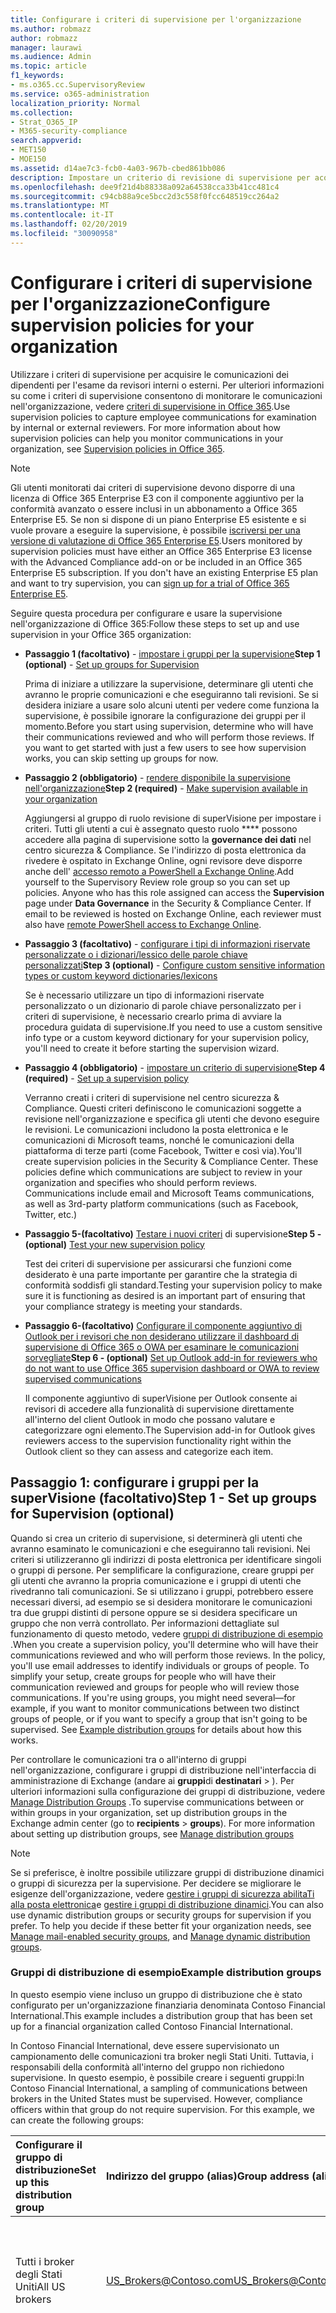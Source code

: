 ```yaml
---
title: Configurare i criteri di supervisione per l'organizzazione
ms.author: robmazz
author: robmazz
manager: laurawi
ms.audience: Admin
ms.topic: article
f1_keywords:
- ms.o365.cc.SupervisoryReview
ms.service: o365-administration
localization_priority: Normal
ms.collection:
- Strat_O365_IP
- M365-security-compliance
search.appverid:
- MET150
- MOE150
ms.assetid: d14ae7c3-fcb0-4a03-967b-cbed861bb086
description: Impostare un criterio di revisione di supervisione per acquisire le comunicazioni dei dipendenti per la revisione.
ms.openlocfilehash: dee9f21d4b88338a092a64538cca33b41cc481c4
ms.sourcegitcommit: c94cb88a9ce5bcc2d3c558f0fcc648519cc264a2
ms.translationtype: MT
ms.contentlocale: it-IT
ms.lasthandoff: 02/20/2019
ms.locfileid: "30090958"
---
```

# <a name="configure-supervision-policies-for-your-organization"></a><span data-ttu-id="fff12-103">Configurare i criteri di supervisione per l'organizzazione</span><span class="sxs-lookup"><span data-stu-id="fff12-103">Configure supervision policies for your organization</span></span>

<span data-ttu-id="fff12-p101">Utilizzare i criteri di supervisione per acquisire le comunicazioni dei dipendenti per l'esame da revisori interni o esterni. Per ulteriori informazioni su come i criteri di supervisione consentono di monitorare le comunicazioni nell'organizzazione, vedere [criteri di supervisione in Office 365](supervision-policies.md).</span><span class="sxs-lookup"><span data-stu-id="fff12-p101">Use supervision policies to capture employee communications for examination by internal or external reviewers. For more information about how supervision policies can help you monitor communications in your organization, see [Supervision policies in Office 365](supervision-policies.md).</span></span>

> [!NOTE]
> <span data-ttu-id="fff12-p102">Gli utenti monitorati dai criteri di supervisione devono disporre di una licenza di Office 365 Enterprise E3 con il componente aggiuntivo per la conformità avanzato o essere inclusi in un abbonamento a Office 365 Enterprise E5. Se non si dispone di un piano Enterprise E5 esistente e si vuole provare a eseguire la supervisione, è possibile [iscriversi per una versione di valutazione di Office 365 Enterprise E5](https://go.microsoft.com/fwlink/p/?LinkID=698279).</span><span class="sxs-lookup"><span data-stu-id="fff12-p102">Users monitored by supervision policies must have either an Office 365 Enterprise E3 license with the Advanced Compliance add-on or be included in an Office 365 Enterprise E5 subscription. If you don't have an existing Enterprise E5 plan and want to try supervision, you can [sign up for a trial of Office 365 Enterprise E5](https://go.microsoft.com/fwlink/p/?LinkID=698279).</span></span>
  
<span data-ttu-id="fff12-108">Seguire questa procedura per configurare e usare la supervisione nell'organizzazione di Office 365:</span><span class="sxs-lookup"><span data-stu-id="fff12-108">Follow these steps to set up and use supervision in your Office 365 organization:</span></span>
  
- <span data-ttu-id="fff12-109">**Passaggio 1 (facoltativo)** - [impostare i gruppi per la supervisione](configure-supervision-policies.md#exampledist)</span><span class="sxs-lookup"><span data-stu-id="fff12-109">**Step 1 (optional)** - [Set up groups for Supervision](configure-supervision-policies.md#exampledist)</span></span>

    <span data-ttu-id="fff12-p103">Prima di iniziare a utilizzare la supervisione, determinare gli utenti che avranno le proprie comunicazioni e che eseguiranno tali revisioni. Se si desidera iniziare a usare solo alcuni utenti per vedere come funziona la supervisione, è possibile ignorare la configurazione dei gruppi per il momento.</span><span class="sxs-lookup"><span data-stu-id="fff12-p103">Before you start using supervision, determine who will have their communications reviewed and who will perform those reviews. If you want to get started with just a few users to see how supervision works, you can skip setting up groups for now.</span></span>

- <span data-ttu-id="fff12-112">**Passaggio 2 (obbligatorio)** - [rendere disponibile la supervisione nell'organizzazione](configure-supervision-policies.md#MakeAvailable)</span><span class="sxs-lookup"><span data-stu-id="fff12-112">**Step 2 (required)** - [Make supervision available in your organization](configure-supervision-policies.md#MakeAvailable)</span></span>

    <span data-ttu-id="fff12-p104">Aggiungersi al gruppo di ruolo revisione di superVisione per impostare i criteri. Tutti gli utenti a cui è assegnato questo ruolo \*\*\*\* possono accedere alla pagina di supervisione sotto la **governance dei dati** nel centro sicurezza & Compliance. Se l'indirizzo di posta elettronica da rivedere è ospitato in Exchange Online, ogni revisore deve disporre anche dell' [accesso remoto a PowerShell a Exchange Online](https://docs.microsoft.com/powershell/exchange/exchange-online/disable-access-to-exchange-online-powershell).</span><span class="sxs-lookup"><span data-stu-id="fff12-p104">Add yourself to the Supervisory Review role group so you can set up policies. Anyone who has this role assigned can access the **Supervision** page under **Data Governance** in the Security & Compliance Center. If email to be reviewed is hosted on Exchange Online, each reviewer must also have [remote PowerShell access to Exchange Online](https://docs.microsoft.com/powershell/exchange/exchange-online/disable-access-to-exchange-online-powershell).</span></span>

- <span data-ttu-id="fff12-116">**Passaggio 3 (facoltativo)** - [configurare i tipi di informazioni riservate personalizzate o i dizionari/lessico delle parole chiave personalizzati](configure-supervision-policies.md#sensitiveinfo)</span><span class="sxs-lookup"><span data-stu-id="fff12-116">**Step 3 (optional)** - [Configure custom sensitive information types or custom keyword dictionaries/lexicons](configure-supervision-policies.md#sensitiveinfo)</span></span>

    <span data-ttu-id="fff12-117">Se è necessario utilizzare un tipo di informazioni riservate personalizzato o un dizionario di parole chiave personalizzato per i criteri di supervisione, è necessario crearlo prima di avviare la procedura guidata di supervisione.</span><span class="sxs-lookup"><span data-stu-id="fff12-117">If you need to use a custom sensitive info type or a custom keyword dictionary for your supervision policy, you'll need to create it before starting the supervision wizard.</span></span>

- <span data-ttu-id="fff12-118">**Passaggio 4 (obbligatorio)** - [impostare un criterio di supervisione](configure-supervision-policies.md#setupsuper)</span><span class="sxs-lookup"><span data-stu-id="fff12-118">**Step 4 (required)** - [Set up a supervision policy](configure-supervision-policies.md#setupsuper)</span></span>

    <span data-ttu-id="fff12-p105">Verranno creati i criteri di supervisione nel centro sicurezza & Compliance. Questi criteri definiscono le comunicazioni soggette a revisione nell'organizzazione e specifica gli utenti che devono eseguire le revisioni. Le comunicazioni includono la posta elettronica e le comunicazioni di Microsoft teams, nonché le comunicazioni della piattaforma di terze parti (come Facebook, Twitter e così via).</span><span class="sxs-lookup"><span data-stu-id="fff12-p105">You'll create supervision policies in the Security & Compliance Center. These policies define which communications are subject to review in your organization and specifies who should perform reviews. Communications include email and Microsoft Teams communications, as well as 3rd-party platform communications (such as Facebook, Twitter, etc.)</span></span>

- <span data-ttu-id="fff12-122">**Passaggio 5-(facoltativo)** [Testare i nuovi criteri](configure-supervision-policies.md#TestPolicy) di supervisione</span><span class="sxs-lookup"><span data-stu-id="fff12-122">**Step 5 - (optional)** [Test your new supervision policy](configure-supervision-policies.md#TestPolicy)</span></span>

    <span data-ttu-id="fff12-123">Test dei criteri di supervisione per assicurarsi che funzioni come desiderato è una parte importante per garantire che la strategia di conformità soddisfi gli standard.</span><span class="sxs-lookup"><span data-stu-id="fff12-123">Testing your supervision policy to make sure it is functioning as desired is an important part of ensuring that your compliance strategy is meeting your standards.</span></span>

- <span data-ttu-id="fff12-124">**Passaggio 6-(facoltativo)** [Configurare il componente aggiuntivo di Outlook per i revisori che non desiderano utilizzare il dashboard di supervisione di Office 365 o OWA per esaminare le comunicazioni sorvegliate](configure-supervision-policies.md#UseOutlook)</span><span class="sxs-lookup"><span data-stu-id="fff12-124">**Step 6 - (optional)** [Set up Outlook add-in for reviewers who do not want to use Office 365 supervision dashboard or OWA to review supervised communications](configure-supervision-policies.md#UseOutlook)</span></span>

    <span data-ttu-id="fff12-125">Il componente aggiuntivo di superVisione per Outlook consente ai revisori di accedere alla funzionalità di supervisione direttamente all'interno del client Outlook in modo che possano valutare e categorizzare ogni elemento.</span><span class="sxs-lookup"><span data-stu-id="fff12-125">The Supervision add-in for Outlook gives reviewers access to the supervision functionality right within the Outlook client so they can assess and categorize each item.</span></span>

<span data-ttu-id="fff12-126"><a name="exampledist"> </a></span><span class="sxs-lookup"><span data-stu-id="fff12-126"></span></span>

## <a name="step-1---set-up-groups-for-supervision-optional"></a><span data-ttu-id="fff12-127">Passaggio 1: configurare i gruppi per la superVisione (facoltativo)</span><span class="sxs-lookup"><span data-stu-id="fff12-127">Step 1 - Set up groups for Supervision (optional)</span></span>

 <span data-ttu-id="fff12-p106">Quando si crea un criterio di supervisione, si determinerà gli utenti che avranno esaminato le comunicazioni e che eseguiranno tali revisioni. Nei criteri si utilizzeranno gli indirizzi di posta elettronica per identificare singoli o gruppi di persone. Per semplificare la configurazione, creare gruppi per gli utenti che avranno la propria comunicazione e i gruppi di utenti che rivedranno tali comunicazioni. Se si utilizzano i gruppi, potrebbero essere necessari diversi, ad esempio se si desidera monitorare le comunicazioni tra due gruppi distinti di persone oppure se si desidera specificare un gruppo che non verrà controllato. Per informazioni dettagliate sul funzionamento di questo metodo, vedere [gruppi di distribuzione di esempio](configure-supervision-policies.md#GroupExample) .</span><span class="sxs-lookup"><span data-stu-id="fff12-p106">When you create a supervision policy, you'll determine who will have their communications reviewed and who will perform those reviews. In the policy, you'll use email addresses to identify individuals or groups of people. To simplify your setup, create groups for people who will have their communication reviewed and groups for people who will review those communications. If you're using groups, you might need several—for example, if you want to monitor communications between two distinct groups of people, or if you want to specify a group that isn't going to be supervised. See [Example distribution groups](configure-supervision-policies.md#GroupExample) for details about how this works.</span></span>
  
<span data-ttu-id="fff12-p107">Per controllare le comunicazioni tra o all'interno di gruppi nell'organizzazione, configurare i gruppi di distribuzione nell'interfaccia di amministrazione di Exchange (andare ai **gruppi**di **destinatari** \> ). Per ulteriori informazioni sulla configurazione dei gruppi di distribuzione, vedere [Manage Distribution Groups](http://go.microsoft.com/fwlink/?LinkId=613635) .</span><span class="sxs-lookup"><span data-stu-id="fff12-p107">To supervise communications between or within groups in your organization, set up distribution groups in the Exchange admin center (go to **recipients** \> **groups**). For more information about setting up distribution groups, see [Manage distribution groups](http://go.microsoft.com/fwlink/?LinkId=613635)</span></span>
  
> [!NOTE]
> <span data-ttu-id="fff12-p108">Se si preferisce, è inoltre possibile utilizzare gruppi di distribuzione dinamici o gruppi di sicurezza per la supervisione. Per decidere se migliorare le esigenze dell'organizzazione, vedere [gestire i gruppi di sicurezza abilitaTi alla posta elettronica](http://go.microsoft.com/fwlink/?LinkId=627033)e [gestire i gruppi di distribuzione dinamici](http://go.microsoft.com/fwlink/?LinkId=627058).</span><span class="sxs-lookup"><span data-stu-id="fff12-p108">You can also use dynamic distribution groups or security groups for supervision if you prefer. To help you decide if these better fit your organization needs, see [Manage mail-enabled security groups](http://go.microsoft.com/fwlink/?LinkId=627033), and [Manage dynamic distribution groups](http://go.microsoft.com/fwlink/?LinkId=627058).</span></span>
  
<span data-ttu-id="fff12-137"><a name="GroupExample"> </a></span><span class="sxs-lookup"><span data-stu-id="fff12-137"></span></span>

### <a name="example-distribution-groups"></a><span data-ttu-id="fff12-138">Gruppi di distribuzione di esempio</span><span class="sxs-lookup"><span data-stu-id="fff12-138">Example distribution groups</span></span>

<span data-ttu-id="fff12-139">In questo esempio viene incluso un gruppo di distribuzione che è stato configurato per un'organizzazione finanziaria denominata Contoso Financial International.</span><span class="sxs-lookup"><span data-stu-id="fff12-139">This example includes a distribution group that has been set up for a financial organization called Contoso Financial International.</span></span>
  
<span data-ttu-id="fff12-p109">In Contoso Financial International, deve essere supervisionato un campionamento delle comunicazioni tra broker negli Stati Uniti. Tuttavia, i responsabili della conformità all'interno del gruppo non richiedono supervisione. In questo esempio, è possibile creare i seguenti gruppi:</span><span class="sxs-lookup"><span data-stu-id="fff12-p109">In Contoso Financial International, a sampling of communications between brokers in the United States must be supervised. However, compliance officers within that group do not require supervision. For this example, we can create the following groups:</span></span>
  
|<span data-ttu-id="fff12-143">**Configurare il gruppo di distribuzione**</span><span class="sxs-lookup"><span data-stu-id="fff12-143">**Set up this distribution group**</span></span>|<span data-ttu-id="fff12-144">**Indirizzo del gruppo (alias)**</span><span class="sxs-lookup"><span data-stu-id="fff12-144">**Group address (alias)**</span></span>|<span data-ttu-id="fff12-145">**Descrizione**</span><span class="sxs-lookup"><span data-stu-id="fff12-145">**Description**</span></span>|
|:-----|:-----|:-----|
|<span data-ttu-id="fff12-146">Tutti i broker degli Stati Uniti</span><span class="sxs-lookup"><span data-stu-id="fff12-146">All US brokers</span></span> | <span data-ttu-id="fff12-147">US_Brokers@Contoso.com</span><span class="sxs-lookup"><span data-stu-id="fff12-147">US_Brokers@Contoso.com</span></span> | <span data-ttu-id="fff12-148">Questo gruppo include gli indirizzi di posta elettronica di tutti i broker degli Stati Uniti che lavorano per Contoso.</span><span class="sxs-lookup"><span data-stu-id="fff12-148">This group includes email addresses for all US-based brokers who work for Contoso.</span></span> |
| <span data-ttu-id="fff12-149">Tutti i responsabili della conformità degli Stati Uniti</span><span class="sxs-lookup"><span data-stu-id="fff12-149">All US compliance officers</span></span> | <span data-ttu-id="fff12-150">US_Compliance@Contoso.com</span><span class="sxs-lookup"><span data-stu-id="fff12-150">US_Compliance@Contoso.com</span></span>  | <span data-ttu-id="fff12-p110">Questo gruppo include gli indirizzi di posta elettronica per tutti i responsabili della conformità basati su US che lavorano per contoso. Poiché questo gruppo è un sottoinsieme di tutti i broker basati su Stati Uniti, è possibile utilizzare questo alias per esonerare i responsabili della conformità da un criterio di supervisione.</span><span class="sxs-lookup"><span data-stu-id="fff12-p110">This group includes email addresses for all US-based compliance officers who work for Contoso. Because this group is a subset of all US-based brokers, you can use this alias to exempt compliance officers from a supervision policy.</span></span> |
  
<span data-ttu-id="fff12-153"><a name="MakeAvailable"> </a></span><span class="sxs-lookup"><span data-stu-id="fff12-153"></span></span>

## <a name="step-2---make-supervision-available-in-your-organization-required"></a><span data-ttu-id="fff12-154">Passaggio 2: rendere disponibile la supervisione nell'organizzazione (obbligatorio)</span><span class="sxs-lookup"><span data-stu-id="fff12-154">Step 2 - Make supervision available in your organization (required)</span></span>

<span data-ttu-id="fff12-155">Per rendere \*\*\*\* disponibile la supervisione come opzione di menu nel centro sicurezza & Compliance, è necessario essere assegnati al ruolo di amministratore revisione di supervisione.</span><span class="sxs-lookup"><span data-stu-id="fff12-155">To make **Supervision** available as a menu option in the Security & Compliance Center, you must be assigned the Supervisory Review Administrator role.</span></span>
  
<span data-ttu-id="fff12-156">A tale scopo, è possibile aggiungere se stessi come membro del gruppo di ruolo revisione di superVisione oppure creare un nuovo gruppo di ruoli.</span><span class="sxs-lookup"><span data-stu-id="fff12-156">To do this, you can either add yourself as a member of the Supervisory Review role group, or you can create a new role group.</span></span>
  
### <a name="add-members-to-the-supervisory-review-role-group"></a><span data-ttu-id="fff12-157">Aggiungere membri al gruppo di ruoli revisione di superVisione</span><span class="sxs-lookup"><span data-stu-id="fff12-157">Add members to the Supervisory Review role group</span></span>

1. <span data-ttu-id="fff12-158">Accedere [https://protection.office.com](https://protection.office.com) con le credenziali per un account di amministratore nell'organizzazione di Office 365.</span><span class="sxs-lookup"><span data-stu-id="fff12-158">Sign into [https://protection.office.com](https://protection.office.com) using credentials for an admin account in your Office 365 organization.</span></span>

2. <span data-ttu-id="fff12-159">Nel centro sicurezza & Compliance accedere a **autorizzazioni**.</span><span class="sxs-lookup"><span data-stu-id="fff12-159">In the Security & Compliance Center, go to **Permissions**.</span></span>

3. <span data-ttu-id="fff12-160">Selezionare il gruppo di ruoli **Revisione** di supervisione e quindi fare clic sull'icona modifica.</span><span class="sxs-lookup"><span data-stu-id="fff12-160">Select the **Supervisory Review** role group and then click the Edit icon.</span></span>

4. <span data-ttu-id="fff12-161">Nella sezione **membri** aggiungere gli utenti che si desidera gestire la supervisione per l'organizzazione.</span><span class="sxs-lookup"><span data-stu-id="fff12-161">In the **Members** section, add the people who you want to manage supervision for your organization.</span></span>

### <a name="create-a-new-role-group"></a><span data-ttu-id="fff12-162">Creare un nuovo gruppo di ruoli</span><span class="sxs-lookup"><span data-stu-id="fff12-162">Create a new role group</span></span>

1. <span data-ttu-id="fff12-163">Accedere [https://protection.office.com](https://protection.office.com) con le credenziali per un account di amministratore nell'organizzazione di Office 365.</span><span class="sxs-lookup"><span data-stu-id="fff12-163">Sign into [https://protection.office.com](https://protection.office.com) using credentials for an admin account in your Office 365 organization.</span></span>

2. <span data-ttu-id="fff12-164">Nel centro sicurezza & Compliance accedere a **autorizzazioni** e quindi fare clic su Aggiungi**+**().</span><span class="sxs-lookup"><span data-stu-id="fff12-164">In the Security & Compliance Center, go to **Permissions** and then click Add (**+**).</span></span>

3. <span data-ttu-id="fff12-p111">Nella sezione **ruoli** fare clic su Aggiungi (**+**) e scorrere verso il basso fino a **amministratore Revisione**di supervisione. Aggiungere questo ruolo al gruppo di ruoli.</span><span class="sxs-lookup"><span data-stu-id="fff12-p111">In the **Roles** section, click Add (**+**) and scroll down to **Supervisory Review Administrator**. Add this role to the role group.</span></span>

4. <span data-ttu-id="fff12-167">Nella sezione **membri** aggiungere gli utenti che si desidera gestire la supervisione per l'organizzazione.</span><span class="sxs-lookup"><span data-stu-id="fff12-167">In the **Members** section, add the people who you want to manage supervision for your organization.</span></span>

<span data-ttu-id="fff12-168">Per ulteriori informazioni sui gruppi di ruoli e sulle autorizzazioni, vedere perMissions [in &amp; The Office 365 Security Compliance Center](permissions-in-the-security-and-compliance-center.md).</span><span class="sxs-lookup"><span data-stu-id="fff12-168">For more information about role groups and permissions, see [Permissions in the Office 365 Security &amp; Compliance Center](permissions-in-the-security-and-compliance-center.md).</span></span>

### <a name="enable-remote-powershell-access-for-reviewers-if-email-is-hosted-on-exchange-online"></a><span data-ttu-id="fff12-169">Abilitare l'accesso remoto a PowerShell per i revisori (se la posta elettronica è ospitata su Exchange Online)</span><span class="sxs-lookup"><span data-stu-id="fff12-169">Enable remote PowerShell access for reviewers (if email is hosted on Exchange Online)</span></span>

1. <span data-ttu-id="fff12-170">Seguire le istruzioni riportate in [abilitare o disabilitare l'accesso a PowerShell di Exchange Online](https://docs.microsoft.com/powershell/exchange/exchange-online/disable-access-to-exchange-online-powershell).</span><span class="sxs-lookup"><span data-stu-id="fff12-170">Follow the guidance in [Enable or disable access to Exchange Online PowerShell](https://docs.microsoft.com/powershell/exchange/exchange-online/disable-access-to-exchange-online-powershell).</span></span>

<span data-ttu-id="fff12-171"><a name="sensitiveinfo"> </a></span><span class="sxs-lookup"><span data-stu-id="fff12-171"></span></span>
  
## <a name="step-3---create-custom-sensitive-information-types-or-custom-keyword-dictionaries-optional"></a><span data-ttu-id="fff12-172">Passaggio 3: creare tipi di informazioni riservate personalizzate o dizionari per parole chiave personalizzate (facoltativo)</span><span class="sxs-lookup"><span data-stu-id="fff12-172">Step 3 - Create custom sensitive information types or custom keyword dictionaries (optional)</span></span>

<span data-ttu-id="fff12-173">Per scegliere tra tipi di informazioni riservate personalizzate esistenti o dizionari di parole chiave personalizzati nella procedura guidata dei criteri di supervisione, è necessario prima di tutto creare questi elementi, se necessario.</span><span class="sxs-lookup"><span data-stu-id="fff12-173">In order to pick from existing custom sensitive information types or custom keyword dictionaries in the supervision policy wizard, you first need to create these items if needed.</span></span>

### <a name="create-custom-sensitive-information-types"></a><span data-ttu-id="fff12-174">Creare tipi di informazioni riservate personalizzate</span><span class="sxs-lookup"><span data-stu-id="fff12-174">Create custom sensitive information types</span></span>

1. <span data-ttu-id="fff12-p112">Creare un nuovo tipo di informazioni riservate nel centro conformità di Office 365 Security &. Passare a **classificazione** \> **tipi di informazioni riservate** e seguire i passaggi descritti nella **procedura guidata nuovo tipo di informazioni riservate**. Di seguito viene indicato:</span><span class="sxs-lookup"><span data-stu-id="fff12-p112">Create a new sensitive information type in the Office 365 Security & Compliance Center. Navigate to **Classifications** \> **Sensitive info types** and follow the steps in the **New sensitive info type wizard**. Here you will:</span></span>

    - <span data-ttu-id="fff12-178">Definire un nome e una descrizione per il tipo di informazioni riservate</span><span class="sxs-lookup"><span data-stu-id="fff12-178">Define a name and description for the sensitive info type</span></span>
    - <span data-ttu-id="fff12-179">Definire gli elementi di prossimità, livello di confidenza e motivo primario</span><span class="sxs-lookup"><span data-stu-id="fff12-179">Define the proximity, confidence level, and primary pattern elements</span></span>
    - <span data-ttu-id="fff12-180">Esaminare le selezioni e creare il tipo di informazioni riservate</span><span class="sxs-lookup"><span data-stu-id="fff12-180">Review your selections and create the sensitive info type</span></span>

    <span data-ttu-id="fff12-181">Per informazioni più dettagliate, vedere [creare un tipo di informazioni riservate personalizzato](create-a-custom-sensitive-information-type.md).</span><span class="sxs-lookup"><span data-stu-id="fff12-181">For more detailed information, see [Create a custom sensitive information type](create-a-custom-sensitive-information-type.md).</span></span>

### <a name="create-custom-keyword-dictionarylexicon"></a><span data-ttu-id="fff12-182">Creare dizionario/lessico di parole chiave personalizzato</span><span class="sxs-lookup"><span data-stu-id="fff12-182">Create custom keyword dictionary/lexicon</span></span>

1. <span data-ttu-id="fff12-p113">Se si utilizza un editor di testo, ad esempio il blocco note, è possibile creare un nuovo file che includa i termini di parola chiave che si desidera monitorare in un criterio di supervisione. Assicurarsi che ogni termine sia su una riga distinta e salvare il file nel formato **Unicode/UTF-16 (Little endian)** .</span><span class="sxs-lookup"><span data-stu-id="fff12-p113">Using a text editor (like Notepad), create a new file that includes the keyword terms you'd like to monitor in a supervision policy. Make sure each term is on a separate line and save the file in the **Unicode/UTF-16 (Little Endian)** format.</span></span>
2. <span data-ttu-id="fff12-p114">Importare il file di parole chiave nel tenant di Office 365 utilizzando PowerShell. Per connettersi a Office 365 con PowerShell, vedere [Connect to office 365 Security _AMP_ Compliance Center PowerShell](https://docs.microsoft.com/powershell/exchange/office-365-scc/connect-to-scc-powershell/connect-to-scc-powershell).</span><span class="sxs-lookup"><span data-stu-id="fff12-p114">Import the keyword file into your Office 365 tenant using PowerShell. To connect to Office 365 with PowerShell, see [Connect to Office 365 Security & Compliance Center PowerShell](https://docs.microsoft.com/powershell/exchange/office-365-scc/connect-to-scc-powershell/connect-to-scc-powershell).</span></span>

    <span data-ttu-id="fff12-187">Dopo aver effettuato la connessione a Office 365 con PowerShell, eseguire i seguenti comandi per importare il dizionario di parole chiave:</span><span class="sxs-lookup"><span data-stu-id="fff12-187">After you've connected to Office 365 with PowerShell, run the following commands to import your keyword dictionary:</span></span>

    ```
    $fileData = Get-Content "your keyword path and file name" -Encoding Byte -ReadCount 0

    New-DlpKeywordDictionary -Name "Name for your keyword dictionary" -Description "optional description for your keyword dictionary" -FileData $fileData
    ```
    <span data-ttu-id="fff12-188">Per informazioni più dettagliate, vedere [creare un dizionario di parole chiave](create-a-keyword-dictionary.md).</span><span class="sxs-lookup"><span data-stu-id="fff12-188">For more detailed information, see [Create a keyword dictionary](create-a-keyword-dictionary.md).</span></span>

3. <span data-ttu-id="fff12-p115">Creare un nuovo tipo di informazioni riservate nel centro conformità di Office 365 Security &. Passare a **classificazione** \> **tipi di informazioni riservate** e seguire i passaggi descritti nella **procedura guidata nuovo tipo di informazioni riservate**. Di seguito viene indicato:</span><span class="sxs-lookup"><span data-stu-id="fff12-p115">Create a new sensitive information type in the Office 365 Security & Compliance Center. Navigate to **Classifications** \> **Sensitive info types** and follow the steps in the **New sensitive info type wizard**. Here you will:</span></span>

    - <span data-ttu-id="fff12-192">Definire un nome e una descrizione per il tipo di informazioni riservate</span><span class="sxs-lookup"><span data-stu-id="fff12-192">Define a name and description for the sensitive info type</span></span>
    - <span data-ttu-id="fff12-193">Aggiungere il dizionario personalizzato come requisito per l'elemento corrispondente</span><span class="sxs-lookup"><span data-stu-id="fff12-193">Add your custom dictionary as a requirement for the matching element</span></span>
    - <span data-ttu-id="fff12-194">Esaminare le selezioni e creare il tipo di informazioni riservate</span><span class="sxs-lookup"><span data-stu-id="fff12-194">Review your selections and create the sensitive info type</span></span>

    <span data-ttu-id="fff12-195">Dopo aver creato il dizionario/lessico personalizzato, è possibile visualizzare le parole chiave configurate utilizzando il cmdlet [Get-DlpKeywordDictionary](https://docs.microsoft.com/powershell/module/exchange/policy-and-compliance-dlp/get-dlpkeyworddictionary) oppure aggiungere e rimuovere termini utilizzando il cmdlet [set-DlpKeywordDictionary](https://docs.microsoft.com/powershell/module/exchange/policy-and-compliance-dlp/set-dlpkeyworddictionary) .</span><span class="sxs-lookup"><span data-stu-id="fff12-195">After the custom dictionary/lexicon is created, you can view the configured keywords using the [Get-DlpKeywordDictionary](https://docs.microsoft.com/powershell/module/exchange/policy-and-compliance-dlp/get-dlpkeyworddictionary) cmdlet or add and remove terms using the [Set-DlpKeywordDictionary](https://docs.microsoft.com/powershell/module/exchange/policy-and-compliance-dlp/set-dlpkeyworddictionary) cmdlet.</span></span>

    <span data-ttu-id="fff12-196">Per informazioni più dettagliate, vedere [creare un tipo di informazioni riservate personalizzato](create-a-custom-sensitive-information-type.md).</span><span class="sxs-lookup"><span data-stu-id="fff12-196">For more detailed information, see [Create a custom sensitive information type](create-a-custom-sensitive-information-type.md).</span></span>

<span data-ttu-id="fff12-197"><a name="setupsuper"> </a></span><span class="sxs-lookup"><span data-stu-id="fff12-197"></span></span>

## <a name="step-4---set-up-a-supervision-policy-required"></a><span data-ttu-id="fff12-198">Passaggio 4: configurare un criterio di supervisione (obbligatorio)</span><span class="sxs-lookup"><span data-stu-id="fff12-198">Step 4 - Set up a supervision policy (required)</span></span>
  
1. <span data-ttu-id="fff12-199">Accedere [https://protection.office.com](https://protection.office.com) con le credenziali per un account di amministratore nell'organizzazione di Office 365.</span><span class="sxs-lookup"><span data-stu-id="fff12-199">Sign into [https://protection.office.com](https://protection.office.com) using credentials for an admin account in your Office 365 organization.</span></span>

2. <span data-ttu-id="fff12-200">Nel centro sicurezza & Compliance selezionare **supervisione**.</span><span class="sxs-lookup"><span data-stu-id="fff12-200">In the Security & Compliance Center, select **Supervision**.</span></span>
  
3. <span data-ttu-id="fff12-p116">Selezionare **Crea** e quindi seguire la procedura guidata per impostare le pagine seguenti del criterio. Se si utilizza la procedura guidata, sarà necessario:</span><span class="sxs-lookup"><span data-stu-id="fff12-p116">Select **Create** and then follow the wizard to set up the following pages of the policy. Using the wizard, you will:</span></span>

    - <span data-ttu-id="fff12-203">Assegnare al criterio un nome e una descrizione.</span><span class="sxs-lookup"><span data-stu-id="fff12-203">Give the policy a name and description.</span></span>
    - <span data-ttu-id="fff12-204">Scegliere gli utenti o i gruppi da controllare, inclusa la scelta degli utenti o dei gruppi che si desidera escludere.</span><span class="sxs-lookup"><span data-stu-id="fff12-204">Choose the users or groups to supervise, including choosing users or groups you'd like to exclude.</span></span>
    - <span data-ttu-id="fff12-205">Definire le condizioni dei criteri di supervisione.</span><span class="sxs-lookup"><span data-stu-id="fff12-205">Define the supervision policy conditions.</span></span>
    - <span data-ttu-id="fff12-p117">Scegliere se si desidera includere tipi di informazioni riservate. È possibile selezionare i tipi di informazioni riservate predefinite e personalizzate.</span><span class="sxs-lookup"><span data-stu-id="fff12-p117">Choose if you'd like to include sensitive information types. This is where you can select default and custom sensitive info types.</span></span>
    - <span data-ttu-id="fff12-208">Definire la percentuale di comunicazioni da esaminare.</span><span class="sxs-lookup"><span data-stu-id="fff12-208">Define the percentage of communications to review.</span></span>
    - <span data-ttu-id="fff12-p118">Scegliere i revisori per il criterio. I revisori possono essere singoli utenti o [gruppi di sicurezza abilitati alla posta elettronica](https://docs.microsoft.com/Exchange/recipients-in-exchange-online/manage-mail-enabled-security-groups#create-a-mail-enabled-security-group).</span><span class="sxs-lookup"><span data-stu-id="fff12-p118">Choose the reviewers for the policy. Reviewers can be individual users or [mail-enabled security groups](https://docs.microsoft.com/Exchange/recipients-in-exchange-online/manage-mail-enabled-security-groups#create-a-mail-enabled-security-group).</span></span>
    - <span data-ttu-id="fff12-211">Esaminare le selezioni dei criteri e creare il criterio.</span><span class="sxs-lookup"><span data-stu-id="fff12-211">Review your policy selections and create the policy.</span></span>

<span data-ttu-id="fff12-212"><a name="TestPolicy"> </a></span><span class="sxs-lookup"><span data-stu-id="fff12-212"></span></span>

## <a name="step-5---test-your-supervision-policy-optional"></a><span data-ttu-id="fff12-213">Passaggio 5-testare i criteri di supervisione (facoltativo)</span><span class="sxs-lookup"><span data-stu-id="fff12-213">Step 5 - Test your supervision policy (optional)</span></span>

<span data-ttu-id="fff12-p119">Dopo aver creato un criterio di supervisione, è consigliabile verificare che le condizioni definite vengano applicate in modo corretto dal criterio. È inoltre possibile [testare i criteri di prevenzione della perdita di dati (DLP)](create-test-tune-dlp-policy.md) se i criteri di supervisione includono tipi di informazioni riservate. Attenersi alla procedura seguente per verificare i criteri di supervisione:</span><span class="sxs-lookup"><span data-stu-id="fff12-p119">After you create a supervision policy, it's a good idea to test to make sure that the conditions you defined are being properly enforced by the policy. You may also want to [test your data loss prevention (DLP) policies](create-test-tune-dlp-policy.md) if your supervision policies include sensitive information types. Follow the steps below to test your supervision policy:</span></span>

1. <span data-ttu-id="fff12-217">Aprire un client di posta elettronica o Microsoft teams connesso come utente controllato definito nel criterio che si desidera sottoporre a test.</span><span class="sxs-lookup"><span data-stu-id="fff12-217">Open an email client or Microsoft Teams logged in as a supervised user defined in the policy you want to test.</span></span>
2. <span data-ttu-id="fff12-p120">Inviare un messaggio di posta elettronica o Microsoft teams chat che soddisfi i criteri definiti nei criteri di supervisione. Può trattarsi di una parola chiave, dimensioni degli allegati, dominio e così via. Assicurarsi di determinare se le impostazioni condizionali configurate nel criterio sono troppo restrittive o troppo indulgenti.</span><span class="sxs-lookup"><span data-stu-id="fff12-p120">Send an email or Microsoft Teams chat that meets the criteria you've defined in the supervision policy. This can be a keyword, attachment size, domain, etc. Make sure you determine if your configured conditional settings in the policy is too restrictive or too lenient.</span></span>

    > [!Note]
    > <span data-ttu-id="fff12-p121">I messaggi di posta elettronica soggetti a criteri definiti vengono elaborati in tempo quasi reale e possono essere testati immediatamente dopo la configurazione del criterio. Le chat in Microsoft teams possono richiedere fino a 24 ore per il processo completo in un criterio.</span><span class="sxs-lookup"><span data-stu-id="fff12-p121">Emails subject to defined policies are processed in near real-time and can be tested immediately after the policy is configured. Chats in Microsoft Teams can take up to 24 hours to fully process in a policy.</span></span> 

3. <span data-ttu-id="fff12-p122">Accedere al tenant di Office 365 come un revisore designato nei criteri di supervisione. Passare alla **supervisione** > *del criterio* > personalizzato**aperto** per visualizzare il report per il criterio.</span><span class="sxs-lookup"><span data-stu-id="fff12-p122">Log into your Office 365 tenant as a reviewer designated in the supervision policy. Navigate to **Supervision** > *Your Custom Policy* > **Open** to view the report for the policy.</span></span>

<span data-ttu-id="fff12-224"><a name="UseOutlook"> </a></span><span class="sxs-lookup"><span data-stu-id="fff12-224"></span></span>

## <a name="step-6---set-up-outlook-add-in-for-reviewers-optional"></a><span data-ttu-id="fff12-225">Passaggio 6: configurare il componente aggiuntivo di Outlook per i revisori (facoltativo)</span><span class="sxs-lookup"><span data-stu-id="fff12-225">Step 6 - Set up Outlook add-in for reviewers (optional)</span></span>

<span data-ttu-id="fff12-226">I revisori che desiderano utilizzare Outlook anziché utilizzare il dashboard di superVisione in Office 365 o Outlook sul Web per esaminare le comunicazioni devono installare il componente aggiuntivo di superVisione per il client di Outlook.</span><span class="sxs-lookup"><span data-stu-id="fff12-226">Reviewers that want to use Outlook instead of using the Supervision dashboard in Office 365 or Outlook on the web to review communications must install the Supervision add-in for their Outlook client.</span></span>

### <a name="step-1-copy-the-address-for-the-supervision-mailbox"></a><span data-ttu-id="fff12-227">Passaggio 1: copiare l'indirizzo della cassetta postale di supervisione</span><span class="sxs-lookup"><span data-stu-id="fff12-227">Step 1: Copy the address for the supervision mailbox</span></span>

<span data-ttu-id="fff12-228">Per installare il componente aggiuntivo per Outlook desktop, è necessario l'indirizzo della cassetta postale di supervisione che è stata creata come parte del programma di installazione dei criteri di supervisione.</span><span class="sxs-lookup"><span data-stu-id="fff12-228">To install the add-in for Outlook desktop, you'll need the address for the supervision mailbox that was created as part of the supervision policy setup.</span></span>
  
> [!NOTE]
> <span data-ttu-id="fff12-229">Se un altro utente ha creato il criterio, è necessario ottenere questo indirizzo da loro per installare il componente aggiuntivo.</span><span class="sxs-lookup"><span data-stu-id="fff12-229">If someone else created the policy, you'll need to get this address from them to install the add-in.</span></span>

 <span data-ttu-id="fff12-230">**Per trovare l'indirizzo della cassetta postale di supervisione**</span><span class="sxs-lookup"><span data-stu-id="fff12-230">**To find the supervision mailbox address**</span></span>
  
1. <span data-ttu-id="fff12-231">Accedere al [Centro sicurezza &amp; e conformità](https://protection.office.com) utilizzando le credenziali per un account di amministratore nell'organizzazione di Office 365.</span><span class="sxs-lookup"><span data-stu-id="fff12-231">Sign into the [Security &amp; Compliance Center](https://protection.office.com) using credentials for an admin account in your Office 365 organization.</span></span>

2. <span data-ttu-id="fff12-232">Andare a **supervisione**.</span><span class="sxs-lookup"><span data-stu-id="fff12-232">Go to **Supervision**.</span></span>

3. <span data-ttu-id="fff12-233">Fare clic sui criteri di supervisione che raccolgono le comunicazioni che si desidera esaminare.</span><span class="sxs-lookup"><span data-stu-id="fff12-233">Click the supervision policy that's gathering the communications you want to review.</span></span>

4. <span data-ttu-id="fff12-234">Nel riquadro a comparsa dei dettagli del criterio, in **cassetta postale**di supervisione, copiare l'indirizzo.</span><span class="sxs-lookup"><span data-stu-id="fff12-234">In the policy details flyout, under **Supervision mailbox**, copy the address.</span></span><br/><span data-ttu-id="fff12-235">![La sezione "cassetta postale di superVisione" del riquadro a comparsa dei dettagli del criterio di supervisione che mostra l'indirizzo della cassetta postale](media/71779d0e-4f01-4dd3-8234-5f9c30eeb067.jpg)</span><span class="sxs-lookup"><span data-stu-id="fff12-235">![The 'Supervision Mailbox' section of a supervision policy's details flyout showing the supervision mailbox address highlighted](media/71779d0e-4f01-4dd3-8234-5f9c30eeb067.jpg)</span></span>
  
### <a name="step-2-configure-the-supervision-mailbox-for-outlook-desktop-access"></a><span data-ttu-id="fff12-236">Passaggio 2: configurare la cassetta postale di supervisione per Outlook desktop Access</span><span class="sxs-lookup"><span data-stu-id="fff12-236">Step 2: Configure the supervision mailbox for Outlook desktop access</span></span>

<span data-ttu-id="fff12-237">Successivamente, i revisori dovranno eseguire un paio di comandi di PowerShell di Exchange online in modo che possano connettere Outlook alla cassetta postale di supervisione.</span><span class="sxs-lookup"><span data-stu-id="fff12-237">Next, reviewers will need to run a couple Exchange Online PowerShell commands so they can connect Outlook to the supervision mailbox.</span></span>
  
1. <span data-ttu-id="fff12-p123">Connettersi a PowerShell di Exchange Online. [Come si esegue questa operazione?](https://docs.microsoft.com/powershell/exchange/exchange-online/connect-to-exchange-online-powershell/connect-to-exchange-online-powershell)</span><span class="sxs-lookup"><span data-stu-id="fff12-p123">Connect to Exchange Online PowerShell. [How do I do this?](https://docs.microsoft.com/powershell/exchange/exchange-online/connect-to-exchange-online-powershell/connect-to-exchange-online-powershell)</span></span>

2. <span data-ttu-id="fff12-240">Eseguire i comandi seguenti, dove *SupervisoryReview {GUID} @domain. onmicrosoft.com* è l'indirizzo copiato nel passaggio 1 e l' *utente* è il nome del revisore che si collegherà alla cassetta postale di supervisione nel passaggio 3.</span><span class="sxs-lookup"><span data-stu-id="fff12-240">Run the following commands, where  *SupervisoryReview{GUID}@domain.onmicrosoft.com*  is the address you copied in Step 1 above, and  *User*  is the name of the reviewer who will be connecting to the supervision mailbox in Step 3.</span></span>

    ```Add-MailboxPermission "SupervisoryReview{GUID}@domain.onmicrosoft.com" -User <alias or email address of the account that has reviewer permissions to the supervision mailbox> -AccessRights FullAccess```

    ```Set-Mailbox "<SupervisoryReview{GUID}@domain.onmicrosoft.com>" -HiddenFromAddressListsEnabled: $false```

3. <span data-ttu-id="fff12-241">Attendere almeno un'ora prima di passare al passaggio 3 seguente.</span><span class="sxs-lookup"><span data-stu-id="fff12-241">Wait at least an hour before moving on to Step 3 below.</span></span>

### <a name="step-3-create-an-outlook-profile-to-connect-to-the-supervision-mailbox"></a><span data-ttu-id="fff12-242">Passaggio 3: creare un profilo di Outlook per la connessione alla cassetta postale di supervisione</span><span class="sxs-lookup"><span data-stu-id="fff12-242">Step 3: Create an Outlook profile to connect to the supervision mailbox</span></span>

<span data-ttu-id="fff12-243">Per il passaggio finale, i revisori dovranno creare un profilo di Outlook per la connessione alla cassetta postale di supervisione.</span><span class="sxs-lookup"><span data-stu-id="fff12-243">For the final step, reviewers will need to create an Outlook profile to connect to the supervision mailbox.</span></span>

> [!NOTE]
> <span data-ttu-id="fff12-p124">Per creare un nuovo profilo di Outlook, è possibile utilizzare le impostazioni di posta elettronica nel pannello di controllo di Windows. Il percorso da eseguire per accedere a queste impostazioni può dipendere dal sistema operativo Windows (Windows 7, Windows 8 o Windows 10) in uso e dalla versione di Outlook installata.</span><span class="sxs-lookup"><span data-stu-id="fff12-p124">To create a new Outlook profile, you'll use the Mail settings in the Windows Control Panel. The path you take to get to these settings might depend on which Windows operating system (Windows 7, Windows 8, or Windows 10) you're using, and which version of Outlook is installed.</span></span>
  
1. <span data-ttu-id="fff12-246">Aprire il pannello di controllo e nella casella di **ricerca** nella parte superiore della finestra digitare **mail**.</span><span class="sxs-lookup"><span data-stu-id="fff12-246">Open the Control Panel, and in the **Search** box at the top of the window, type **Mail**.</span></span><br/><span data-ttu-id="fff12-p125">(Non si è sicuri di come accedere al pannello di controllo? Vedere [dove si trova il pannello di controllo?](https://support.microsoft.com/help/13764/windows-where-is-control-panel)</span><span class="sxs-lookup"><span data-stu-id="fff12-p125">(Not sure how to get to the Control Panel? See [Where is Control Panel?](https://support.microsoft.com/help/13764/windows-where-is-control-panel))</span></span>
  
2. <span data-ttu-id="fff12-249">Aprire l'app di **posta elettronica** .</span><span class="sxs-lookup"><span data-stu-id="fff12-249">Open the **Mail** app.</span></span>

3. <span data-ttu-id="fff12-250">In **configurazione posta elettronica-Outlook**, fare clic su **Mostra profili**.</span><span class="sxs-lookup"><span data-stu-id="fff12-250">In **Mail Setup - Outlook**, click **Show Profiles**.</span></span><br/><span data-ttu-id="fff12-251">![La finestra di dialogo "configurazione della posta elettronica-Outlook" con il pulsante ' Mostra profili ' evidenziata](media/28b5dae9-d10c-4f2b-926a-294c857d555c.jpg)</span><span class="sxs-lookup"><span data-stu-id="fff12-251">![The 'Mail Setup - Outlook' dialog box with the 'Show Profiles' button highlighted](media/28b5dae9-d10c-4f2b-926a-294c857d555c.jpg)</span></span>
  
4. <span data-ttu-id="fff12-p126">In **posta**, fare clic su **Aggiungi**. Quindi, in **nuovo profilo**, immettere un nome per la cassetta postale di supervisione \*\*\*\*, ad esempio la supervisione.</span><span class="sxs-lookup"><span data-stu-id="fff12-p126">In **Mail**, click **Add**. Then, in **New Profile**, enter a name for the supervision mailbox (such as **Supervision**).</span></span><br/><span data-ttu-id="fff12-254">![La finestra di dialogo ' nuovo profilo ' che mostra il nome ' superVisione ' nella casella ' nome profilo '](media/d02ae181-b541-4ec6-8f51-698f30033204.jpg)</span><span class="sxs-lookup"><span data-stu-id="fff12-254">![The 'New Profile' dialog showing the name 'Supervision' in the 'Profile Name' box](media/d02ae181-b541-4ec6-8f51-698f30033204.jpg)</span></span>
  
5. <span data-ttu-id="fff12-255">In **Connetti Outlook a Office 365**fare clic su **Connetti a un account diverso**.</span><span class="sxs-lookup"><span data-stu-id="fff12-255">In **Connect Outlook to Office 365**, click **Connect to a different account**.</span></span><br/><span data-ttu-id="fff12-256">![Il messaggio ' Connect Outlook to Office 365' con il collegamento ' Connetti a un account diverso ' evidenziato](media/fac49ff8-a7f0-4e82-a271-9ec045a95de1.jpg)</span><span class="sxs-lookup"><span data-stu-id="fff12-256">![The 'Connect Outlook to Office 365' message with the 'Connect to a different account' link highlighted](media/fac49ff8-a7f0-4e82-a271-9ec045a95de1.jpg)</span></span>
  
6. <span data-ttu-id="fff12-257">In **Configurazione account automatico**, scegliere **installazione manuale o tipi di server aggiuntivi**, quindi fare clic su **Avanti**.</span><span class="sxs-lookup"><span data-stu-id="fff12-257">In **Auto Account Setup**, choose **Manual setup or additional server types**, and then click **Next**.</span></span>

7. <span data-ttu-id="fff12-p127">In **Scegli il tipo di account**, scegli **Office 365**. Nella casella indirizzo di **posta elettronica** immettere quindi l'indirizzo della cassetta postale di supervisione copiata in precedenza.</span><span class="sxs-lookup"><span data-stu-id="fff12-p127">In **Choose Your Account Type**, choose **Office 365**. Then, in the **Email Address** box, enter the address of the supervision mailbox you copied previously.</span></span><br/><span data-ttu-id="fff12-260">![La pagina ' Scegli il tipo di account ' della finestra di dialogo ' Aggiungi account ' in Outlook che mostra la casella ' indirizzo di posta elettronica ' evidenziata.](media/4f601236-9f69-4cf6-a58c-0b91204aa8cb.jpg)</span><span class="sxs-lookup"><span data-stu-id="fff12-260">![The 'Choose Your Account Type' page of the 'Add Account' dialog in Outlook showing the 'Email Address' box highlighted.](media/4f601236-9f69-4cf6-a58c-0b91204aa8cb.jpg)</span></span>
  
8. <span data-ttu-id="fff12-261">Quando richiesto, immettere le credenziali di Office 365.</span><span class="sxs-lookup"><span data-stu-id="fff12-261">When prompted, enter your Office 365 credentials.</span></span>

9. <span data-ttu-id="fff12-262">In caso di esito positivo, verrà visualizzata la cartella del **nome \<\> del criterio** di supervisione elencata nella visualizzazione elenco cartelle in Outlook.</span><span class="sxs-lookup"><span data-stu-id="fff12-262">If successful, you'll see the **Supervision - \<policy name\>** folder listed in the Folder List view in Outlook.</span></span>

## <a name="powershell-reference"></a><span data-ttu-id="fff12-263">Informazioni di riferimento su PowerShell</span><span class="sxs-lookup"><span data-stu-id="fff12-263">PowerShell reference</span></span>

<span data-ttu-id="fff12-264">Se necessario, è possibile creare e gestire i criteri di supervisione utilizzando i cmdlet di PowerShell seguenti:</span><span class="sxs-lookup"><span data-stu-id="fff12-264">If needed, you can create and manage supervision policies using the following PowerShell cmdlets:</span></span>

- [<span data-ttu-id="fff12-265">New-SupervisoryReviewPolicyV2</span><span class="sxs-lookup"><span data-stu-id="fff12-265">New-SupervisoryReviewPolicyV2</span></span>](https://docs.microsoft.com/powershell/module/exchange/policy-and-compliance/new-supervisoryreviewpolicyv2?view=exchange-ps)
- [<span data-ttu-id="fff12-266">Get-SupervisoryReviewPolicyV2</span><span class="sxs-lookup"><span data-stu-id="fff12-266">Get-SupervisoryReviewPolicyV2</span></span>](https://docs.microsoft.com/powershell/module/exchange/policy-and-compliance/get-supervisoryreviewpolicyv2?view=exchange-ps)
- [<span data-ttu-id="fff12-267">Set-SupervisoryReviewPolicyV2</span><span class="sxs-lookup"><span data-stu-id="fff12-267">Set-SupervisoryReviewPolicyV2</span></span>](https://docs.microsoft.com/powershell/module/exchange/policy-and-compliance/set-supervisoryreviewpolicyv2?view=exchange-ps)
- [<span data-ttu-id="fff12-268">Remove-SupervisoryReviewPolicyV2</span><span class="sxs-lookup"><span data-stu-id="fff12-268">Remove-SupervisoryReviewPolicyV2</span></span>](https://docs.microsoft.com/powershell/module/exchange/policy-and-compliance/remove-supervisoryreviewpolicyv2?view=exchange-ps)
- [<span data-ttu-id="fff12-269">New-SupervisoryReviewRule</span><span class="sxs-lookup"><span data-stu-id="fff12-269">New-SupervisoryReviewRule</span></span>](https://docs.microsoft.com/powershell/module/exchange/policy-and-compliance/new-supervisoryreviewrule?view=exchange-ps)
- [<span data-ttu-id="fff12-270">Set-SupervisoryReviewRule</span><span class="sxs-lookup"><span data-stu-id="fff12-270">Set-SupervisoryReviewRule</span></span>](https://docs.microsoft.com/powershell/module/exchange/policy-and-compliance/set-supervisoryreviewrule?view=exchange-ps)
- [<span data-ttu-id="fff12-271">Get-SupervisoryReviewActivity</span><span class="sxs-lookup"><span data-stu-id="fff12-271">Get-SupervisoryReviewActivity</span></span>](https://docs.microsoft.com/powershell/module/exchange/reporting/get-supervisoryreviewactivity)
- [<span data-ttu-id="fff12-272">Get-SupervisoryReviewOverallProgressReport</span><span class="sxs-lookup"><span data-stu-id="fff12-272">Get-SupervisoryReviewOverallProgressReport</span></span>](https://docs.microsoft.com/powershell/module/exchange/reporting/get-supervisoryreviewoverallprogressreport)
- [<span data-ttu-id="fff12-273">Get-SupervisoryReviewTopCasesReport</span><span class="sxs-lookup"><span data-stu-id="fff12-273">Get-SupervisoryReviewTopCasesReport</span></span>](https://docs.microsoft.com/powershell/module/exchange/reporting/get-supervisoryreviewtopcasesreport)